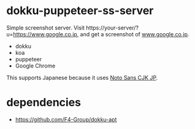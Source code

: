 # dokku-puppeteer-ss-server
Simple screenshot server. Visit https://your-server/?u=https://www.google.co.jp, and get a screenshot of www.google.co.jp.

- dokku
- koa
- puppeteer
- Google Chrome

This supports Japanese because it uses [Noto Sans CJK JP](https://www.google.com/get/noto/#sans-jpan).

# dependencies
- https://github.com/F4-Group/dokku-apt
